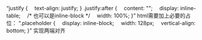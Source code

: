 “justify {
　text-align: justify;
}
.justify:after {
　content: "";
　display: inline-table;　 /* 也可以是inline-block */
　width: 100%;
}”
html需要加上必要的占位：
“.placeholder {
　display: inline-block;
　width: 128px;
　vertical-align: bottom;
}”
实现两端对齐
